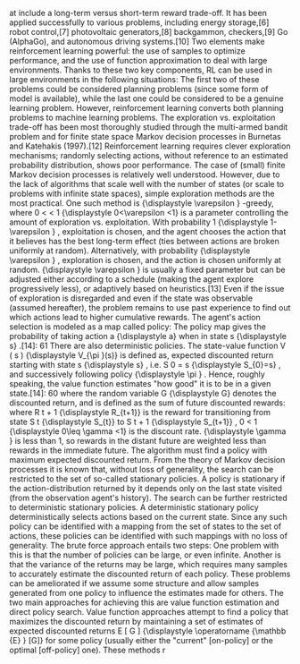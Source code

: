 at include a long-term versus short-term reward trade-off. It has been applied successfully to various problems, including energy storage,[6] robot control,[7] photovoltaic generators,[8] backgammon, checkers,[9] Go (AlphaGo), and autonomous driving systems.[10] Two elements make reinforcement learning powerful: the use of samples to optimize performance, and the use of function approximation to deal with large environments. Thanks to these two key components, RL can be used in large environments in the following situations: The first two of these problems could be considered planning problems (since some form of model is available), while the last one could be considered to be a genuine learning problem. However, reinforcement learning converts both planning problems to machine learning problems. The exploration vs. exploitation trade-off has been most thoroughly studied through the multi-armed bandit problem and for finite state space Markov decision processes in Burnetas and Katehakis (1997).[12] Reinforcement learning requires clever exploration mechanisms; randomly selecting actions, without reference to an estimated probability distribution, shows poor performance. The case of (small) finite Markov decision processes is relatively well understood. However, due to the lack of algorithms that scale well with the number of states (or scale to problems with infinite state spaces), simple exploration methods are the most practical. One such method is  {\displaystyle \varepsilon } -greedy, where 0 <  < 1 {\displaystyle 0<\varepsilon <1} is a parameter controlling the amount of exploration vs. exploitation. With probability 1   {\displaystyle 1-\varepsilon } , exploitation is chosen, and the agent chooses the action that it believes has the best long-term effect (ties between actions are broken uniformly at random). Alternatively, with probability  {\displaystyle \varepsilon } , exploration is chosen, and the action is chosen uniformly at random.  {\displaystyle \varepsilon } is usually a fixed parameter but can be adjusted either according to a schedule (making the agent explore progressively less), or adaptively based on heuristics.[13] Even if the issue of exploration is disregarded and even if the state was observable (assumed hereafter), the problem remains to use past experience to find out which actions lead to higher cumulative rewards. The agent's action selection is modeled as a map called policy: The policy map gives the probability of taking action a {\displaystyle a} when in state s {\displaystyle s} .[14]: 61 There are also deterministic policies. The state-value function V  ( s ) {\displaystyle V_{\pi }(s)} is defined as, expected discounted return starting with state s {\displaystyle s} , i.e. S 0 = s {\displaystyle S_{0}=s} , and successively following policy  {\displaystyle \pi } . Hence, roughly speaking, the value function estimates "how good" it is to be in a given state.[14]: 60 where the random variable G {\displaystyle G} denotes the discounted return, and is defined as the sum of future discounted rewards: where R t + 1 {\displaystyle R_{t+1}} is the reward for transitioning from state S t {\displaystyle S_{t}} to S t + 1 {\displaystyle S_{t+1}} , 0   < 1 {\displaystyle 0\leq \gamma <1} is the discount rate.  {\displaystyle \gamma } is less than 1, so rewards in the distant future are weighted less than rewards in the immediate future. The algorithm must find a policy with maximum expected discounted return. From the theory of Markov decision processes it is known that, without loss of generality, the search can be restricted to the set of so-called stationary policies. A policy is stationary if the action-distribution returned by it depends only on the last state visited (from the observation agent's history). The search can be further restricted to deterministic stationary policies. A deterministic stationary policy deterministically selects actions based on the current state. Since any such policy can be identified with a mapping from the set of states to the set of actions, these policies can be identified with such mappings with no loss of generality. The brute force approach entails two steps: One problem with this is that the number of policies can be large, or even infinite. Another is that the variance of the returns may be large, which requires many samples to accurately estimate the discounted return of each policy. These problems can be ameliorated if we assume some structure and allow samples generated from one policy to influence the estimates made for others. The two main approaches for achieving this are value function estimation and direct policy search. Value function approaches attempt to find a policy that maximizes the discounted return by maintaining a set of estimates of expected discounted returns E  [ G ] {\displaystyle \operatorname {\mathbb {E} } [G]} for some policy (usually either the "current" [on-policy] or the optimal [off-policy] one). These methods r